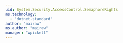 ```yaml
---
uid: System.Security.AccessControl.SemaphoreRights
ms.technology: 
  - "dotnet-standard"
author: "mairaw"
ms.author: "mairaw"
manager: "wpickett"
---
```

